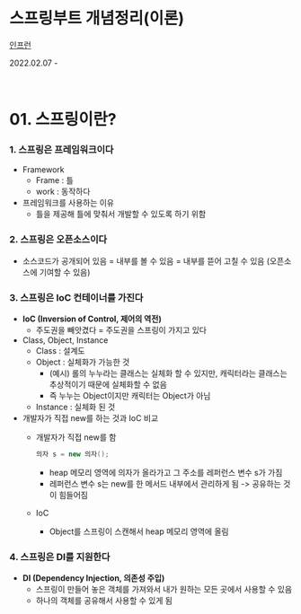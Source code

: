 # 스프링부트 개념정리(이론)
[인프런](https://www.inflearn.com/course/%EC%8A%A4%ED%94%84%EB%A7%81%EB%B6%80%ED%8A%B8-%EA%B0%9C%EB%85%90%EC%A0%95%EB%A6%AC)

2022.02.07 -

<br>

# 01. 스프링이란?

### 1. 스프링은 프레임워크이다
- Framework
  - Frame : 틀
  - work : 동작하다
- 프레임워크를 사용하는 이유
  - 틀을 제공해 틀에 맞춰서 개발할 수 있도록 하기 위함

### 2. 스프링은 오픈소스이다
- 소스코드가 공개되어 있음 = 내부를 볼 수 있음 = 내부를 뜯어 고칠 수 있음 (오픈소스에 기여할 수 있음)

### 3. 스프링은 IoC 컨테이너를 가진다
- __IoC (Inversion of Control, 제어의 역전)__
  - 주도권을 빼앗겼다 = 주도권을 스프링이 가지고 있다
- Class, Object, Instance
    - Class : 설계도
    - Object : 실체화가 가능한 것
        - (예시) 롤의 누누라는 클래스는 실체화 할 수 있지만, 캐릭터라는 클래스는 추상적이기 때문에 실체화할 수 없음
        - 즉 누누는 Object이지만 캐릭터는 Object가 아님
    - Instance : 실체화 된 것
- 개발자가 직접 new를 하는 것과 IoC 비교
    - 개발자가 직접 new를 함
  
        ```JAVA
        의자 s = new 의자();
        ```
        - heap 메모리 영역에 의자가 올라가고 그 주소를 레퍼런스 변수 s가 가짐
        - 레퍼런스 변수 s는 new를 한 메서드 내부에서 관리하게 됨 -> 공유하는 것이 힘들어짐
    - IoC
        - Object를 스프링이 스캔해서 heap 메모리 영역에 올림

### 4. 스프링은 DI를 지원한다
- __DI (Dependency Injection, 의존성 주입)__
  - 스프링이 만들어 놓은 객체를 가져와서 내가 원하는 모든 곳에서 사용할 수 있음
  - 하나의 객체를 공유해서 사용할 수 있게 됨
